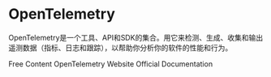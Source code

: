 # OpenTelemetry

OpenTelemetry是一个工具、API和SDK的集合。用它来检测、生成、收集和输出遥测数据（指标、日志和跟踪），以帮助你分析你的软件的性能和行为。

<ResourceGroupTitle>Free Content</ResourceGroupTitle>
<BadgeLink colorScheme='blue' badgeText='Website' href='https://opentelemetry.io/'>OpenTelemetry Website</BadgeLink>
<BadgeLink colorScheme='blue' badgeText='Read' href='https://opentelemetry.io/docs/'>Official Documentation</BadgeLink>